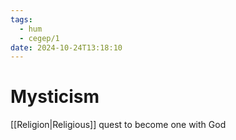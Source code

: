 ```yaml
---
tags:
  - hum
  - cegep/1
date: 2024-10-24T13:18:10
---
```


# Mysticism

[[Religion|Religious]] quest to become one with God
